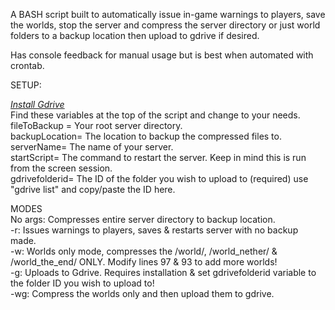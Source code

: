 A BASH script built to automatically issue in-game warnings to players, save the worlds, stop the server and compress the server directory or just world folders to a backup location then upload to gdrive if desired.

Has console feedback for manual usage but is best when automated with crontab.

SETUP:

*[Install Gdrive](https://olivermarshall.net/how-to-upload-a-file-to-google-drive-from-the-command-line/)*  
Find these variables at the top of the script and change to your needs.  
fileToBackup = Your root server directory.  
backupLocation= The location to backup the compressed files to.  
serverName= The name of your server.  
startScript= The command to restart the server. Keep in mind this is run from the screen session.  
gdrivefolderid= The ID of the folder you wish to upload to (required) use "gdrive list" and copy/paste the ID here.  

MODES  
No args: Compresses entire server directory to backup location.  
-r: Issues warnings to players, saves & restarts server with no backup made.  
-w: Worlds only mode, compresses the /world/, /world_nether/ & /world_the_end/ ONLY. Modify lines 97 & 93 to add more worlds!  
-g: Uploads to Gdrive. Requires installation & set gdrivefolderid variable to the folder ID you wish to upload to!  
-wg: Compress the worlds only and then upload them to gdrive.  
